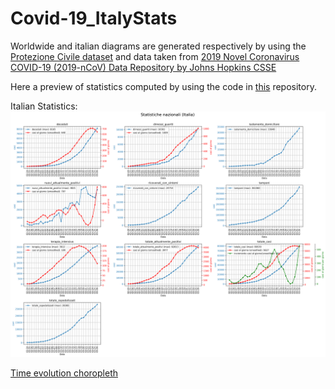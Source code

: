 # Covid-19_ItalyStats
Worldwide and italian diagrams are generated respectively by using the <a href="https://github.com/pcm-dpc/COVID-19">Protezione Civile dataset</a> and data taken from <a href="https://github.com/CSSEGISandData/COVID-19">2019 Novel Coronavirus COVID-19 (2019-nCoV) Data Repository by Johns Hopkins CSSE</a>

Here a preview of statistics computed by using the code in <a href="https://github.com/Strato75/Covid-19_ItalyStats">this</a> repository.

Italian Statistics:
![](figures/Italy_stats.png)

<p></p>
<a href="html/timesliderchoroplet_prov_totcasi_norm.html">Time evolution choropleth</a>
